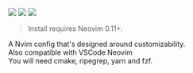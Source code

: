 <a href="https://dotfyle.com/danielosw/nvimconfig"><img src="https://dotfyle.com/danielosw/nvimconfig/badges/plugins?style=flat" /></a>
<a href="https://dotfyle.com/danielosw/nvimconfig"><img src="https://dotfyle.com/danielosw/nvimconfig/badges/leaderkey?style=flat" /></a>
<a href="https://dotfyle.com/danielosw/nvimconfig"><img src="https://dotfyle.com/danielosw/nvimconfig/badges/plugin-manager?style=flat" /></a>
 > Install requires Neovim 0.11+.

A Nvim config that's designed around customizability.  
Also compatible with VSCode Neovim  
You will need cmake, ripegrep, yarn and fzf.
